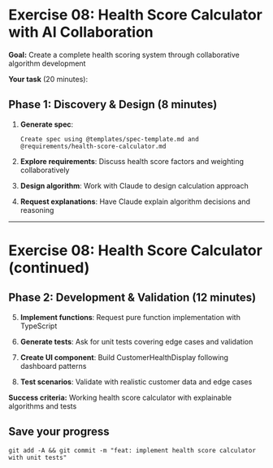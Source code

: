 # Exercise 08: Health Score Calculator with AI Collaboration

**Goal:** Create a complete health scoring system through collaborative algorithm development

**Your task** (20 minutes):

## Phase 1: Discovery & Design (8 minutes)

1. **Generate spec**:
   ```
   Create spec using @templates/spec-template.md and @requirements/health-score-calculator.md
   ```

2. **Explore requirements**: Discuss health score factors and weighting collaboratively

3. **Design algorithm**: Work with Claude to design calculation approach

4. **Request explanations**: Have Claude explain algorithm decisions and reasoning

---

# Exercise 08: Health Score Calculator (continued)

## Phase 2: Development & Validation (12 minutes)

5. **Implement functions**: Request pure function implementation with TypeScript

6. **Generate tests**: Ask for unit tests covering edge cases and validation

7. **Create UI component**: Build CustomerHealthDisplay following dashboard patterns

8. **Test scenarios**: Validate with realistic customer data and edge cases

**Success criteria:** Working health score calculator with explainable algorithms and tests

## Save your progress

```
git add -A && git commit -m "feat: implement health score calculator with unit tests"
```